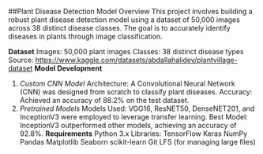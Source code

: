 ##Plant Disease Detection Model
Overview
This project involves building a robust plant disease detection model using a dataset of 50,000 images across 38 distinct disease classes. The goal is to accurately identify diseases in plants through image classification.

**Dataset**
Images: 50,000 plant images
Classes: 38 distinct disease types
Source: https://www.kaggle.com/datasets/abdallahalidev/plantvillage-dataset
**Model Development**
1. *Custom CNN Model*
Architecture: A Convolutional Neural Network (CNN) was designed from scratch to classify plant diseases.
Accuracy: Achieved an accuracy of 88.2% on the test dataset.
2. *Pretrained Models*
Models Used: VGG16, ResNET50, DenseNET201, and InceptionV3 were employed to leverage transfer learning.
Best Model: InceptionV3 outperformed other models, achieving an accuracy of 92.8%.
**Requirements**
Python 3.x
Libraries:
TensorFlow
Keras
NumPy
Pandas
Matplotlib
Seaborn
scikit-learn
Git LFS (for managing large files)
